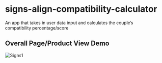# signs-align-compatibility-calculator
An app that takes in user data input and calculates the couple’s compatibility percentage/score

## Overall Page/Product View Demo
![Signs1](https://github.com/RetailClone/signs-align-compatibility-calculator/blob/master/demo.gif)
